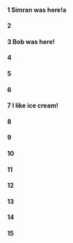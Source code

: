 #### 1 Simran was here!a
#### 2
#### 3 Bob was here!
#### 4
#### 5
#### 6
#### 7 I like ice cream!
#### 8
#### 9
#### 10
#### 11
#### 12
#### 13
#### 14
#### 15
